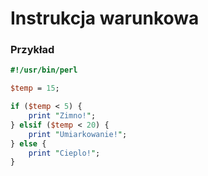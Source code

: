 # Instrukcja warunkowa

### Przykład

```perl
#!/usr/bin/perl

$temp = 15;

if ($temp < 5) {
    print "Zimno!";
} elsif ($temp < 20) {
    print "Umiarkowanie!";
} else {
    print "Cieplo!";
}
```